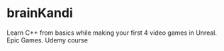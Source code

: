 # brainKandi
Learn C++ from basics while making your first 4 video games in Unreal. Epic Games. Udemy course
